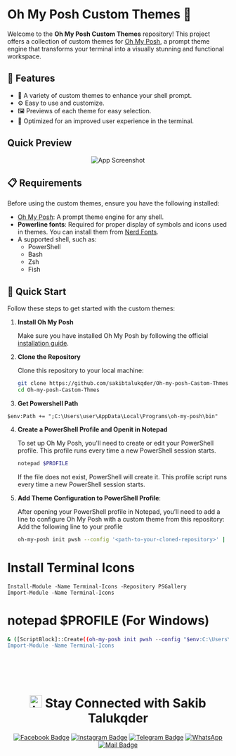 # Oh My Posh Custom Themes 🎨

Welcome to the **Oh My Posh Custom Themes** repository! This project offers a collection of custom themes for [Oh My Posh](https://ohmyposh.dev), a prompt theme engine that transforms your terminal into a visually stunning and functional workspace.

## 🌟 Features
- 🎨 A variety of custom themes to enhance your shell prompt.
- ⚙️ Easy to use and customize.
- 🖼️ Previews of each theme for easy selection.
- 🚀 Optimized for an improved user experience in the terminal.

## Quick Preview
<!-- ![App Screenshot](./Assets/Screenshot%20.png) -->
<div align="center">

![App Screenshot](./Assets/Screenshot-u.png)
</div>

## 📋 Requirements

Before using the custom themes, ensure you have the following installed:

- [Oh My Posh](https://ohmyposh.dev/docs/installation): A prompt theme engine for any shell.
- **Powerline fonts**: Required for proper display of symbols and icons used in themes. You can install them from [Nerd Fonts](https://www.nerdfonts.com).
- A supported shell, such as:
  - PowerShell
  - Bash
  - Zsh
  - Fish

## 🚀 Quick Start

Follow these steps to get started with the custom themes:

1. **Install Oh My Posh**  

   Make sure you have installed Oh My Posh by following the official [installation guide](https://ohmyposh.dev/docs/installation).

2. **Clone the Repository**  

   Clone this repository to your local machine:

   ```bash
   git clone https://github.com/sakibtalukqder/Oh-my-posh-Castom-Thmes.git
   cd Oh-my-posh-Castom-Thmes
   ```


4. **Get Powershell Path**

```shell
$env:Path += ";C:\Users\user\AppData\Local\Programs\oh-my-posh\bin"
```

4. **Create a PowerShell Profile and Openit in Notepad**

   To set up Oh My Posh, you'll need to create or edit your PowerShell profile. This profile runs every time a new PowerShell session starts.
   ```bash
   notepad $PROFILE
   ```
   If the file does not exist, PowerShell will create it. This profile script runs every time a new PowerShell session starts.
   
5. **Add Theme Configuration to PowerShell Profile**:

   After opening your PowerShell profile in Notepad, you’ll need to add a line to configure Oh My Posh with a custom theme from this repository:
   Add the following line to your profile

   ```bash
   oh-my-posh init pwsh --config '<path-to-your-cloned-repository>' | Invoke-Expression
   ```

# **Install Terminal Icons**  

```shell
Install-Module -Name Terminal-Icons -Repository PSGallery
Import-Module -Name Terminal-Icons
```

# notepad $PROFILE (For Windows)

```bash
& ([ScriptBlock]::Create((oh-my-posh init pwsh --config "$env:C:\Users\iam Readoy\Documents\o-posh\1_shell_v2.omp.json" --print) -join "`n"))
Import-Module -Name Terminal-Icons
```



<div align="center">
<br>
<br>
<br>

# <img src="assets/hello.gif" width="28px" alt="hi"> Stay Connected with Sakib Talukqder

[![Facebook Badge](https://img.shields.io/badge/Facebook-1877F2?style=for-the-badge&logo=facebook&logoColor=white)](https://www.facebook.com/sakibtalukqder)
[![Instagram Badge](https://img.shields.io/badge/Instagram-E4405F?style=for-the-badge&logo=instagram&logoColor=white)](https://www.instagram.com/sakibtalukqder)
[![Telegram Badge](https://img.shields.io/static/v1?message=Telegram&logo=telegram&label=&color=2CA5E0&logoColor=white&labelColor=&style=for-the-badge)](t.me/+8801799232910)
[![WhatsApp](https://img.shields.io/badge/WhatsApp-25D366?style=for-the-badge&logo=whatsapp&logoColor=white)](https://wa.me/<+8801799232910>)
[![Mail Badge](https://img.shields.io/badge/Gmail-D14836?style=for-the-badge&logo=gmail&logoColor=white)](mailto:sakibtalukqder07@gmail.com)

</div>
